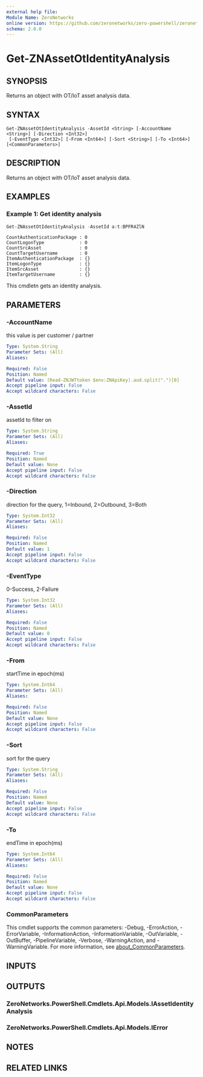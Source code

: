 ```yaml
---
external help file:
Module Name: ZeroNetworks
online version: https://github.com/zeronetworks/zero-powershell/zeronetworks/get-znassetotidentityanalysis
schema: 2.0.0
---
```


# Get-ZNAssetOtIdentityAnalysis

## SYNOPSIS
Returns an object with OT/IoT asset analysis data.

## SYNTAX

```
Get-ZNAssetOtIdentityAnalysis -AssetId <String> [-AccountName <String>] [-Direction <Int32>]
 [-EventType <Int32>] [-From <Int64>] [-Sort <String>] [-To <Int64>] [<CommonParameters>]
```

## DESCRIPTION
Returns an object with OT/IoT asset analysis data.

## EXAMPLES

### Example 1: Get identity analysis
```powershell
Get-ZNAssetOtIdentityAnalysis -AssetId a:t:BPFR4ZlN
```

```output
CountAuthenticationPackage : 0
CountLogonType             : 0
CountSrcAsset              : 0
CountTargetUsername        : 0
ItemAuthenticationPackage  : {}
ItemLogonType              : {}
ItemSrcAsset               : {}
ItemTargetUsername         : {}
```

This cmdletn gets an identity analysis.

## PARAMETERS

### -AccountName
this value is per customer / partner

```yaml
Type: System.String
Parameter Sets: (All)
Aliases:

Required: False
Position: Named
Default value: (Read-ZNJWTtoken $env:ZNApiKey).aud.split(".")[0]
Accept pipeline input: False
Accept wildcard characters: False
```

### -AssetId
assetId to filter on

```yaml
Type: System.String
Parameter Sets: (All)
Aliases:

Required: True
Position: Named
Default value: None
Accept pipeline input: False
Accept wildcard characters: False
```

### -Direction
direction for the query, 1=Inbound, 2=Outbound, 3=Both

```yaml
Type: System.Int32
Parameter Sets: (All)
Aliases:

Required: False
Position: Named
Default value: 1
Accept pipeline input: False
Accept wildcard characters: False
```

### -EventType
0-Success, 2-Failure

```yaml
Type: System.Int32
Parameter Sets: (All)
Aliases:

Required: False
Position: Named
Default value: 0
Accept pipeline input: False
Accept wildcard characters: False
```

### -From
startTime in epoch(ms)

```yaml
Type: System.Int64
Parameter Sets: (All)
Aliases:

Required: False
Position: Named
Default value: None
Accept pipeline input: False
Accept wildcard characters: False
```

### -Sort
sort for the query

```yaml
Type: System.String
Parameter Sets: (All)
Aliases:

Required: False
Position: Named
Default value: None
Accept pipeline input: False
Accept wildcard characters: False
```

### -To
endTime in epoch(ms)

```yaml
Type: System.Int64
Parameter Sets: (All)
Aliases:

Required: False
Position: Named
Default value: None
Accept pipeline input: False
Accept wildcard characters: False
```

### CommonParameters
This cmdlet supports the common parameters: -Debug, -ErrorAction, -ErrorVariable, -InformationAction, -InformationVariable, -OutVariable, -OutBuffer, -PipelineVariable, -Verbose, -WarningAction, and -WarningVariable. For more information, see [about_CommonParameters](http://go.microsoft.com/fwlink/?LinkID=113216).

## INPUTS

## OUTPUTS

### ZeroNetworks.PowerShell.Cmdlets.Api.Models.IAssetIdentityAnalysis

### ZeroNetworks.PowerShell.Cmdlets.Api.Models.IError

## NOTES

## RELATED LINKS

